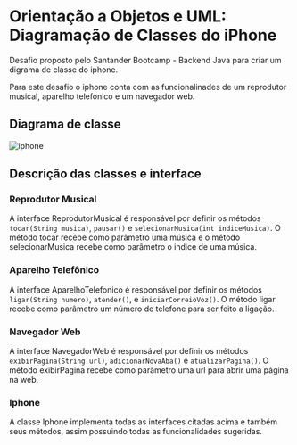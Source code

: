 # Orientação a Objetos e UML: Diagramação de Classes do iPhone
<p>Desafio proposto pelo Santander Bootcamp - Backend Java para criar um digrama de classe do iphone.</p>
<p>Para este desafio o iphone conta com as funcionalinades de um reprodutor musical, aparelho telefonico e um navegador web.</p>

## Diagrama de classe
![iphone]()

## Descrição das classes e interface

### Reprodutor Musical
A interface ReprodutorMusical é responsável por definir os métodos `tocar(String musica)`, `pausar()` e `selecionarMusica(int indiceMusica)`. O método tocar recebe como parâmetro uma música e o método selecionarMusica recebe como parâmetro o indice de uma música. 

### Aparelho Telefônico
A interface AparelhoTelefonico é responsável por definir os métodos `ligar(String numero)`, `atender()`, e `iniciarCorreioVoz()`. O método ligar recebe como parâmetro um número de telefone para ser feito a ligação.

### Navegador Web
A interface NavegadorWeb é responsável por definir os métodos `exibirPagina(String url)`, `adicionarNovaAba()` e `atualizarPagina()`. O método exibirPagina recebe como parâmetro uma url para abrir uma página na web.

### Iphone
A classe Iphone implementa todas as interfaces citadas acima e também seus métodos, assim possuindo todas as funcionalidades sugeridas.
